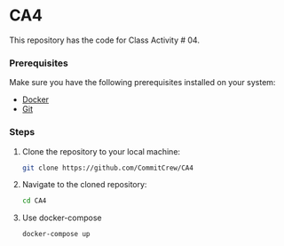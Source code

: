 # CA4

This repository has the code for Class Activity # 04.

### Prerequisites

Make sure you have the following prerequisites installed on your system:

- [Docker](https://www.docker.com/get-started)
- [Git](https://git-scm.com/)

### Steps

1. Clone the repository to your local machine:

    ```bash
    git clone https://github.com/CommitCrew/CA4
    ```

2. Navigate to the cloned repository:

    ```bash
    cd CA4
    ```

3. Use docker-compose

    ```bash
    docker-compose up
    ```
